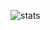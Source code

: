 <!-- ![Top Langs](https://github-readme-stats.vercel.app/api/top-langs/?username=dumbasPL) -->
![stats](https://github-readme-stats.vercel.app/api?username=dumbasPL&show_icons=true&count_private=true&theme=chartreuse-dark)

